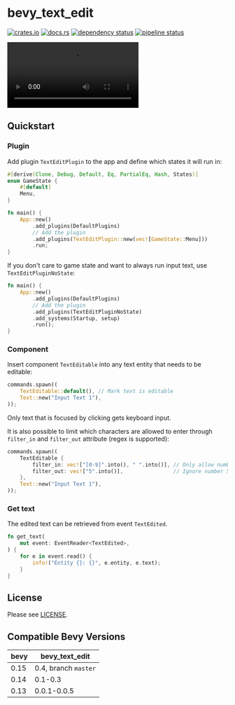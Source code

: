 bevy_text_edit
==============

[![crates.io](https://img.shields.io/crates/v/bevy_text_edit)](https://crates.io/crates/bevy_text_edit)
[![docs.rs](https://docs.rs/bevy_text_edit/badge.svg)](https://docs.rs/bevy_text_edit)
[![dependency status](https://deps.rs/repo/gitlab/kimtinh/bevy-text-edit/status.svg)](https://deps.rs/repo/gitlab/kimtinh/bevy-text-edit)
[![pipeline status](https://gitlab.com/kimtinh/bevy-text-edit/badges/master/pipeline.svg)](https://gitlab.com/kimtinh/bevy-text-edit/-/commits/master)

![](examples/text_edit.mp4)

Quickstart
----------

### Plugin

Add plugin `TextEditPlugin` to the app and define which states it will run in:

```rust
#[derive(Clone, Debug, Default, Eq, PartialEq, Hash, States)]
enum GameState {
    #[default]
    Menu,
}

fn main() {
    App::new()
        .add_plugins(DefaultPlugins)
        // Add the plugin
        .add_plugins(TextEditPlugin::new(vec![GameState::Menu]))
        .run;
}
```

If you don't care to game state and want to always run input text, use `TextEditPluginNoState`:

```rust
fn main() {
    App::new()
        .add_plugins(DefaultPlugins)
        // Add the plugin
        .add_plugins(TextEditPluginNoState)
        .add_systems(Startup, setup)
        .run();
}
```

### Component

Insert component `TextEditable` into any text entity that needs to be editable:

```rust
commands.spawn((
    TextEditable::default(), // Mark text is editable
    Text::new("Input Text 1"),
));
```

Only text that is focused by clicking gets keyboard input.


It is also possible to limit which characters are allowed to enter through `filter_in` and `filter_out` attribute
(regex is supported):

```rust
commands.spawn((
    TextEditable {
        filter_in: vec!["[0-9]".into(), " ".into()], // Only allow number and space
        filter_out: vec!["5".into()],                // Ignore number 5
    },
    Text::new("Input Text 1"),
));
```

### Get text

The edited text can be retrieved from event `TextEdited`.
```rust
fn get_text(
    mut event: EventReader<TextEdited>,
) {
    for e in event.read() {
        info!("Entity {}: {}", e.entity, e.text);
    }
}
```

License
-------

Please see [LICENSE](./LICENSE).


Compatible Bevy Versions
------------------------

| bevy | bevy_text_edit       |
|------|----------------------|
| 0.15 | 0.4, branch `master` |
| 0.14 | 0.1-0.3              |
| 0.13 | 0.0.1-0.0.5          |
